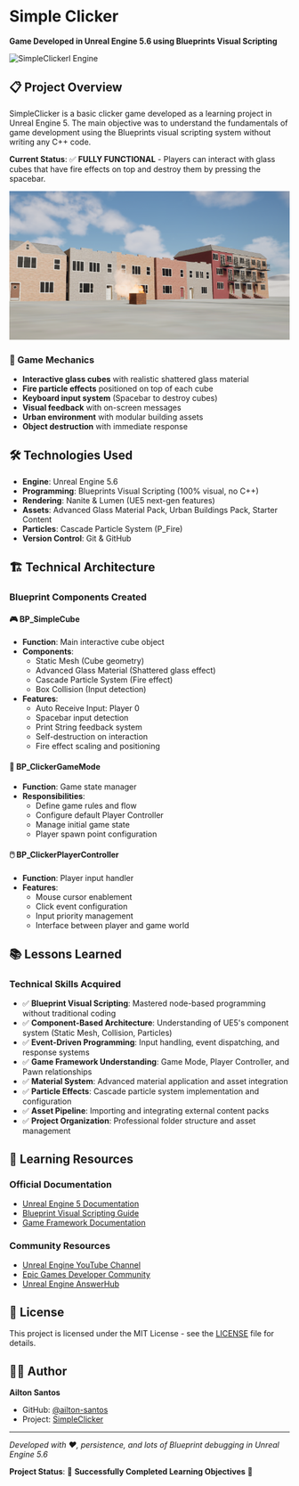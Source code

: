 # Simple Clicker

**Game Developed in Unreal Engine 5.6 using Blueprints Visual Scripting**

![SimpleClickerl Engine](https://img.shields.io/badge/Unreal%20Engine-5.6+-blue?style=flat-square&logo=unrealengine)


## 📋 Project Overview

SimpleClicker is a basic clicker game developed as a learning project in Unreal Engine 5. The main objective was to understand the fundamentals of game development using the Blueprints visual scripting system without writing any C++ code.

**Current Status**: ✅ **FULLY FUNCTIONAL** - Players can interact with glass cubes that have fire effects on top and destroy them by pressing the spacebar.

<p align="center">
<img src="https://github.com/ailton-santos/SimpleClicker/blob/main/Project_Screenshot.png" alt="SimpleClicker Game Screenshot" width="600"/>
</p>



### 🎯 Game Mechanics
- **Interactive glass cubes** with realistic shattered glass material
- **Fire particle effects** positioned on top of each cube
- **Keyboard input system** (Spacebar to destroy cubes)
- **Visual feedback** with on-screen messages
- **Urban environment** with modular building assets
- **Object destruction** with immediate response

## 🛠️ Technologies Used

- **Engine**: Unreal Engine 5.6
- **Programming**: Blueprints Visual Scripting (100% visual, no C++)
- **Rendering**: Nanite & Lumen (UE5 next-gen features)
- **Assets**: Advanced Glass Material Pack, Urban Buildings Pack, Starter Content
- **Particles**: Cascade Particle System (P_Fire)
- **Version Control**: Git & GitHub

## 🏗️ Technical Architecture

### Blueprint Components Created

#### 🎮 BP_SimpleCube
- **Function**: Main interactive cube object
- **Components**:
  - Static Mesh (Cube geometry)
  - Advanced Glass Material (Shattered glass effect)
  - Cascade Particle System (Fire effect)
  - Box Collision (Input detection)
- **Features**:
  - Auto Receive Input: Player 0
  - Spacebar input detection
  - Print String feedback system
  - Self-destruction on interaction
  - Fire effect scaling and positioning

#### 🎯 BP_ClickerGameMode
- **Function**: Game state manager
- **Responsibilities**:
  - Define game rules and flow
  - Configure default Player Controller
  - Manage initial game state
  - Player spawn point configuration

#### 🖱️ BP_ClickerPlayerController
- **Function**: Player input handler
- **Features**:
  - Mouse cursor enablement
  - Click event configuration
  - Input priority management
  - Interface between player and game world

## 📚 Lessons Learned

### Technical Skills Acquired
- ✅ **Blueprint Visual Scripting**: Mastered node-based programming without traditional coding
- ✅ **Component-Based Architecture**: Understanding of UE5's component system (Static Mesh, Collision, Particles)
- ✅ **Event-Driven Programming**: Input handling, event dispatching, and response systems
- ✅ **Game Framework Understanding**: Game Mode, Player Controller, and Pawn relationships
- ✅ **Material System**: Advanced material application and asset integration
- ✅ **Particle Effects**: Cascade particle system implementation and configuration
- ✅ **Asset Pipeline**: Importing and integrating external content packs
- ✅ **Project Organization**: Professional folder structure and asset management


## 📖 Learning Resources

### Official Documentation
- [Unreal Engine 5 Documentation](https://docs.unrealengine.com/5.0/en-US/)
- [Blueprint Visual Scripting Guide](https://docs.unrealengine.com/5.0/en-US/blueprints-visual-scripting-in-unreal-engine/)
- [Game Framework Documentation](https://docs.unrealengine.com/5.0/en-US/game-framework-classes-in-unreal-engine/)

### Community Resources
- [Unreal Engine YouTube Channel](https://www.youtube.com/UnrealEngine)
- [Epic Games Developer Community](https://dev.epicgames.com/community/)
- [Unreal Engine AnswerHub](https://answers.unrealengine.com/)

## 📄 License

This project is licensed under the MIT License - see the [LICENSE](LICENSE) file for details.

## 🙋‍♂️ Author

**Ailton Santos**
- GitHub: [@ailton-santos](https://github.com/ailton-santos)
- Project: [SimpleClicker](https://github.com/ailton-santos/SimpleClicker)

---

*Developed with ❤️, persistence, and lots of Blueprint debugging in Unreal Engine 5.6*

**Project Status**: 🎉 **Successfully Completed Learning Objectives** 🎉
